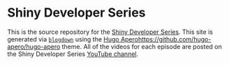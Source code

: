 # Shiny Developer Series

This is the source repository for the [Shiny Developer Series](https://shinydevseries.com). This site is generated via [`blogdown`](https://github.com/rstudio/blogdown) using the [Hugo Apero]()https://github.com/hugo-apero/hugo-apero theme.  All of the videos for each episode are posted on the Shiny Developer Series [YouTube channel](https://www.youtube.com/c/shinydeveloperseries).
